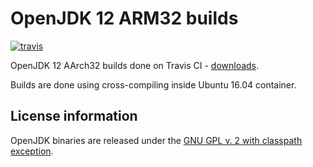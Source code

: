 OpenJDK 12 ARM32 builds
=======================

[![travis](https://travis-ci.org/ojdkbuild/contrib_jdk12u-arm32-ci.svg?branch=jdk-12.0.1%2B12)](https://travis-ci.org/ojdkbuild/contrib_jdk12u-arm32-ci/builds)

OpenJDK 12 AArch32 builds done on Travis CI - [downloads](https://github.com/ojdkbuild/contrib_jdk12u-arm32-ci/releases).

Builds are done using cross-compiling inside Ubuntu 16.04 container.

License information
-------------------

OpenJDK binaries are released under the [GNU GPL v. 2 with classpath exception](https://github.com/ojdkbuild/contrib_jdk12u-arm32-ci/blob/master/LICENSE).

